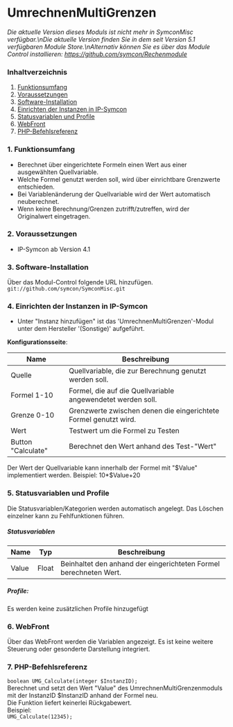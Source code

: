 # UmrechnenMultiGrenzen

_Die aktuelle Version dieses Moduls ist nicht mehr in SymconMisc verfügbar.\nDie aktuelle Version finden Sie in dem seit Version 5.1 verfügbaren Module Store.\nAlternativ können Sie es über das Module Control installieren: https://github.com/symcon/Rechenmodule_


### Inhaltverzeichnis

1. [Funktionsumfang](#1-funktionsumfang)
2. [Voraussetzungen](#2-voraussetzungen)
3. [Software-Installation](#3-software-installation)
4. [Einrichten der Instanzen in IP-Symcon](#4-einrichten-der-instanzen-in-ip-symcon)
5. [Statusvariablen und Profile](#5-statusvariablen-und-profile)
6. [WebFront](#6-webfront)
7. [PHP-Befehlsreferenz](#7-php-befehlsreferenz)

### 1. Funktionsumfang

* Berechnet über eingerichtete Formeln einen Wert aus einer ausgewählten Quellvariable.
* Welche Formel genutzt werden soll, wird über einrichtbare Grenzwerte entschieden.
* Bei Variablenänderung der Quellvariable wird der Wert automatisch neuberechnet.
* Wenn keine Berechnung/Grenzen zutrifft/zutreffen, wird der Originalwert eingetragen.

### 2. Voraussetzungen

- IP-Symcon ab Version 4.1

### 3. Software-Installation

Über das Modul-Control folgende URL hinzufügen.  
`git://github.com/symcon/SymconMisc.git`  

### 4. Einrichten der Instanzen in IP-Symcon

- Unter "Instanz hinzufügen" ist das 'UmrechnenMultiGrenzen'-Modul unter dem Hersteller '(Sonstige)' aufgeführt.  

__Konfigurationsseite__:

Name               | Beschreibung
------------------ | ---------------------------------
Quelle             | Quellvariable, die zur Berechnung genutzt werden soll.
Formel 1-10        | Formel, die auf die Quellvariable angewendetet werden soll.
Grenze 0-10        | Grenzwerte zwischen denen die eingerichtete Formel genutzt wird.
Wert               | Testwert um die Formel zu Testen
Button "Calculate" | Berechnet den Wert anhand des Test-"Wert"

Der Wert der Quellvariable kann innerhalb der Formel mit "$Value" implementiert werden.
Beispiel:
    10*$Value+20

### 5. Statusvariablen und Profile

Die Statusvariablen/Kategorien werden automatisch angelegt. Das Löschen einzelner kann zu Fehlfunktionen führen.

##### Statusvariablen

Name  | Typ     | Beschreibung
----- | ------- | ----------------
Value | Float   | Beinhaltet den anhand der eingerichteten Formel berechneten Wert.

##### Profile:

Es werden keine zusätzlichen Profile hinzugefügt

### 6. WebFront

Über das WebFront werden die Variablen angezeigt. Es ist keine weitere Steuerung oder gesonderte Darstellung integriert.

### 7. PHP-Befehlsreferenz

`boolean UMG_Calculate(integer $InstanzID);`  
Berechnet und setzt den Wert "Value" des UmrechnenMultiGrenzenmoduls mit der InstanzID $InstanzID anhand der Formel neu.  
Die Funktion liefert keinerlei Rückgabewert.  
Beispiel:  
`UMG_Calculate(12345);`
